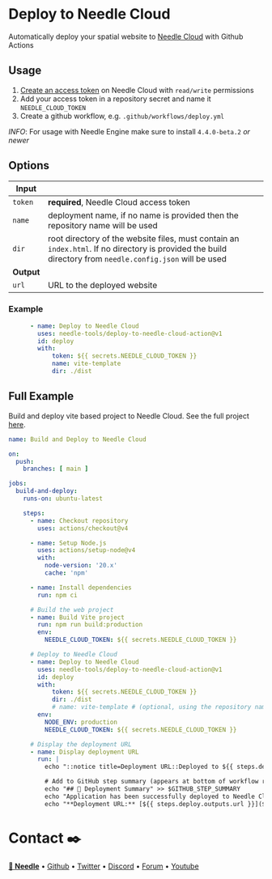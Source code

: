 # Deploy to Needle Cloud

Automatically deploy your spatial website to [Needle Cloud](https://cloud.needle.tools) with Github Actions

## Usage

1) [Create an access token](https://cloud.needle.tools/team) on Needle Cloud with `read/write` permissions
2) Add your access token in a repository secret and name it `NEEDLE_CLOUD_TOKEN`
3) Create a github workflow, e.g. `.github/workflows/deploy.yml`

*INFO*: For usage with Needle Engine make sure to install `4.4.0-beta.2` *or newer*

## Options

|Input||
|-|-|
| `token`| **required**, Needle Cloud access token
| `name` | deployment name, if no name is provided then the repository name will be used
| `dir` | root directory of the website files, must contain an `index.html`. If no directory is provided the build directory from `needle.config.json` will be used
| **Output** | |
| `url` | URL to the deployed website |

### Example
```yml
      - name: Deploy to Needle Cloud
        uses: needle-tools/deploy-to-needle-cloud-action@v1
        id: deploy
        with:
            token: ${{ secrets.NEEDLE_CLOUD_TOKEN }}
            name: vite-template
            dir: ./dist
```

## Full Example

Build and deploy vite based project to Needle Cloud. See the full project [here](https://github.com/needle-engine/vite-template).

```yml
name: Build and Deploy to Needle Cloud

on:
  push:
    branches: [ main ]

jobs:
  build-and-deploy:
    runs-on: ubuntu-latest

    steps:
      - name: Checkout repository
        uses: actions/checkout@v4

      - name: Setup Node.js
        uses: actions/setup-node@v4
        with:
          node-version: '20.x'
          cache: 'npm'

      - name: Install dependencies
        run: npm ci

      # Build the web project
      - name: Build Vite project
        run: npm run build:production
        env:
          NEEDLE_CLOUD_TOKEN: ${{ secrets.NEEDLE_CLOUD_TOKEN }}

      # Deploy to Needle Cloud
      - name: Deploy to Needle Cloud
        uses: needle-tools/deploy-to-needle-cloud-action@v1
        id: deploy
        with:
            token: ${{ secrets.NEEDLE_CLOUD_TOKEN }}
            dir: ./dist
            # name: vite-template # (optional, using the repository name if not provided)
        env:
          NODE_ENV: production
          NEEDLE_CLOUD_TOKEN: ${{ secrets.NEEDLE_CLOUD_TOKEN }}

      # Display the deployment URL
      - name: Display deployment URL
        run: |
          echo "::notice title=Deployment URL::Deployed to ${{ steps.deploy.outputs.url }}"

          # Add to GitHub step summary (appears at bottom of workflow run)
          echo "## 🚀 Deployment Summary" >> $GITHUB_STEP_SUMMARY
          echo "Application has been successfully deployed to Needle Cloud!" >> $GITHUB_STEP_SUMMARY
          echo "**Deployment URL:** [${{ steps.deploy.outputs.url }}](${{ steps.deploy.outputs.url }})" >> $GITHUB_STEP_SUMMARY
```

# Contact ✒️
<b>[🌵 Needle](https://needle.tools)</b> • 
[Github](https://github.com/needle-tools) • 
[Twitter](https://twitter.com/NeedleTools) • 
[Discord](https://discord.needle.tools) • 
[Forum](https://forum.needle.tools) • 
[Youtube](https://www.youtube.com/@needle-tools)

